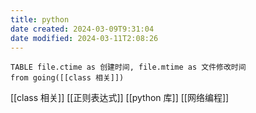 ```yaml
---
title: python
date created: 2024-03-09T9:31:04
date modified: 2024-03-11T2:08:26
---
```


```dataview
TABLE file.ctime as 创建时间, file.mtime as 文件修改时间
from going([[class 相关]])
```

[[class 相关]]
[[正则表达式]]
[[python 库]]
[[网络编程]]
